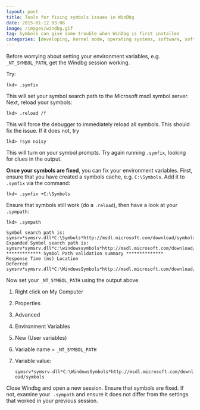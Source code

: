 ```yaml
---
layout: post
title: Tools for fixing symbols issues in WinDbg
date: 2015-01-12 03:08
image: /images/windbg.gif
tag: Symbols can give some trouble when WinDbg is first installed
categories: [developing, kernel mode, operating systems, software, software engineering, windows internals]
---
```

Before worrying about setting your environment variables, e.g. `_NT_SYMBOL_PATH`, get the Windbg session working.

Try:

```
lkd> .symfix
```

This will set your symbol search path to the Microsoft msdl symbol server. Next, reload your symbols:

```
lkd> .reload /f
```

This will force the debugger to immediately reload all symbols. This should fix the issue. If it does not, try

```
lkd> !sym noisy
```

This will turn on your symbol prompts. Try again running `.symfix`, looking for clues in the output.

**Once your symbols are fixed**, you can fix your environment variables. First, ensure that you have created a symbols cache, e.g. `C:\Symbols`. Add it to `.symfix` via the command:

```
lkd> .symfix +C:\Symbols
```

Ensure that symbols still work (do a `.reload`), then have a look at your `.sympath`:

```
lkd> .sympath

Symbol search path is: symsrv*symsrv.dll*C:\Symbols*http://msdl.microsoft.com/download/symbols
Expanded Symbol search path is: symsrv*symsrv.dll*c:\windowssymbols*http://msdl.microsoft.com/download/symbols
************* Symbol Path validation summary **************
Response Time (ms) Location
Deferred symsrv*symsrv.dll*C:\WindowsSymbols*http://msdl.microsoft.com/download/symbols
```

Now set your `_NT_SYMBOL_PATH` using the output above.

1. Right click on My Computer
2. Properties
3. Advanced
4. Environment Variables
5. New (User variables)
6. Variable name = `_NT_SYMBOL_PATH`
7. Variable value:

	`symsrv*symsrv.dll*C:\WindowsSymbols*http://msdl.microsoft.com/download/symbols`

Close Windbg and open a new session. Ensure that symbols are fixed. If not, examine your  `.sympath` and ensure it does not differ from the settings that worked in your previous session.

